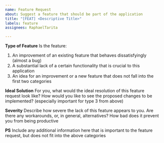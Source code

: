 ```yaml
---
name: Feature Request
about: Suggest a feature that should be part of the application
title: "[FEAT] <Descriptive Title>"
labels: feature
assignees: RaphaelTarita

---
```


**Type of Feature**
Is the feature:
1. An improvement of an existing feature that behaves dissatisfyingly (almost a bug)
2. A substantial lack of a certain functionality that is crucial to this application
3. An idea for an improvement or a new feature that does not fall into the first two categories

**Ideal Solution**
For you, what would the ideal resolution of this feature request look like? How would you like to see the proposed changes to be implemented? (especially important for type 3 from above)

**Severity**
Describe how severe the lack of this feature appears to you. Are there any workarounds, or, in general, alternatives? How bad does it prevent you from being productive

**PS**
Include any additional information here that is important to the feature request, but does not fit into the above categories
